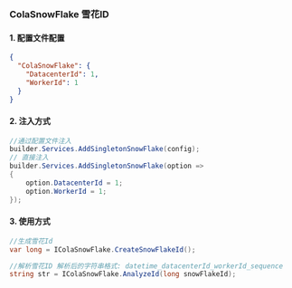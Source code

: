﻿### ColaSnowFlake 雪花ID

#### 1. 配置文件配置

```json
{
  "ColaSnowFlake": {
    "DatacenterId": 1,
    "WorkerId": 1
  }
}
```

#### 2. 注入方式

```csharp
//通过配置文件注入
builder.Services.AddSingletonSnowFlake(config);
// 直接注入
builder.Services.AddSingletonSnowFlake(option =>
{
    option.DatacenterId = 1;
    option.WorkerId = 1;
});
```

#### 3. 使用方式

````csharp
//生成雪花Id
var long = IColaSnowFlake.CreateSnowFlakeId();

//解析雪花ID 解析后的字符串格式: datetime_datacenterId_workerId_sequence
string str = IColaSnowFlake.AnalyzeId(long snowFlakeId);
````